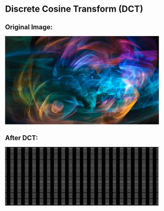 # Discrete Cosine Transform (DCT)

## Original Image:
![original](color.jpg)

## After DCT:
![after](dct%20ouput.PNG)
